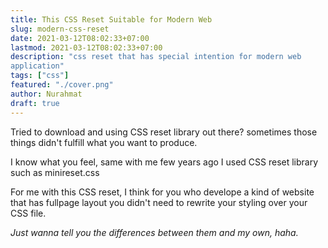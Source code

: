 ```yaml
---
title: This CSS Reset Suitable for Modern Web
slug: modern-css-reset
date: 2021-03-12T08:02:33+07:00
lastmod: 2021-03-12T08:02:33+07:00
description: "css reset that has special intention for modern web
application"
tags: ["css"]
featured: "./cover.png"
author: Nurahmat
draft: true
---
```

Tried to download and using CSS reset library out there? sometimes those
things didn't fulfill what you want to produce.

I know what you feel, same with me few years ago I used CSS reset library
such as minireset.css

For me with this CSS reset, I think for you who develope a kind of website 
that has fullpage layout you didn't need to rewrite your styling over your CSS file.

_Just wanna tell you the differences between them and my own, haha._
